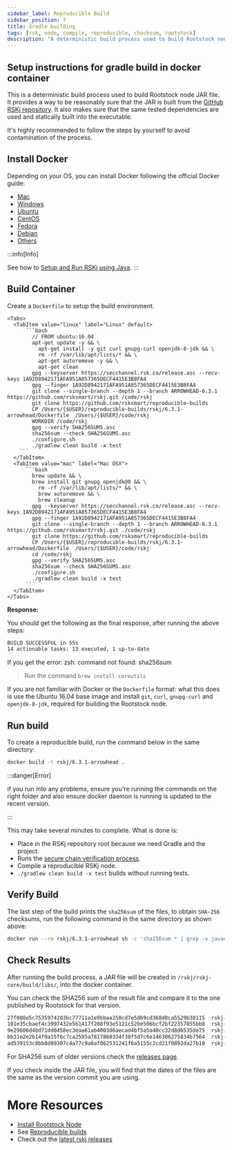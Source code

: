 ```yaml
---
sidebar_label: Reproducible Build
sidebar_position: 7
title: Gradle building
tags: [rsk, node, compile, reproducible, checksum, rootstock]
description: "A deterministic build process used to build Rootstock node JAR file. Provides a way to be reasonable sure that the JAR is built from GitHub RSKj repository. Makes sure that the same tested dependencies are used and statically built into the executable."
---
```


## Setup instructions for gradle build in docker container

This is a deterministic build process used to build Rootstock node JAR file. It provides a way to be reasonably sure that the JAR is built from the [GitHub RSKj repository](https://github.com/rsksmart/rskj/releases). It also makes sure that the same tested dependencies are used and statically built into the executable.

It's highly recommended to follow the steps by yourself to avoid contamination of the process.

## Install Docker

Depending on your OS, you can install Docker following the official Docker guide:

- [Mac](https://docs.docker.com/docker-for-mac/install/)
- [Windows](https://docs.docker.com/docker-for-windows/install/)
- [Ubuntu](https://docs.docker.com/engine/installation/linux/ubuntu/)
- [CentOS](https://docs.docker.com/engine/installation/linux/centos/)
- [Fedora](https://docs.docker.com/engine/installation/linux/fedora/)
- [Debian](https://docs.docker.com/engine/installation/linux/debian/)
- [Others](https://docs.docker.com/engine/installation/#platform-support-matrix)

:::info[Info]

See how to [Setup and Run RSKj using Java](/node-operators/setup/installation/java/).
:::

## Build Container

Create a ```Dockerfile``` to setup the build environment.

````mdx-code-block
<Tabs>
  <TabItem value="linux" label="Linux" default>
      ```bash
        // FROM ubuntu:16.04
        apt-get update -y && \
          apt-get install -y git curl gnupg-curl openjdk-8-jdk && \
          rm -rf /var/lib/apt/lists/* && \
          apt-get autoremove -y && \
          apt-get clean
        gpg --keyserver https://secchannel.rsk.co/release.asc --recv-keys 1A92D8942171AFA951A857365DECF4415E3B8FA4
        gpg --finger 1A92D8942171AFA951A857365DECF4415E3B8FA4
        git clone --single-branch --depth 1 --branch ARROWHEAD-6.3.1 https://github.com/rsksmart/rskj.git /code/rskj
        git clone https://github.com/rsksmart/reproducible-builds
        CP /Users/{$USER}/reproducible-builds/rskj/6.3.1-arrowhead/Dockerfile  /Users/{$USER}/code/rskj
        WORKDIR /code/rskj
        gpg --verify SHA256SUMS.asc
        sha256sum --check SHA256SUMS.asc
        ./configure.sh
        ./gradlew clean build -x test
    ```
  </TabItem>
  <TabItem value="mac" label="Mac OSX">
      ```bash
        brew update && \
        brew install git gnupg openjdk@8 && \
          rm -rf /var/lib/apt/lists/* && \
          brew autoremove && \
          brew cleanup
        gpg --keyserver https://secchannel.rsk.co/release.asc --recv-keys 1A92D8942171AFA951A857365DECF4415E3B8FA4
        gpg --finger 1A92D8942171AFA951A857365DECF4415E3B8FA4
        git clone --single-branch --depth 1 --branch ARROWHEAD-6.3.1 https://github.com/rsksmart/rskj.git ./code/rskj
        git clone https://github.com/rsksmart/reproducible-builds
        CP /Users/{$USER}/reproducible-builds/rskj/6.3.1-arrowhead/Dockerfile  /Users/{$USER}/code/rskj
        cd /code/rskj
        gpg --verify SHA256SUMS.asc
        sha256sum --check SHA256SUMS.asc
        ./configure.sh
        ./gradlew clean build -x test
      ```
  </TabItem>
</Tabs>
````

**Response:**

You should get the following as the final response,
after running the above steps:

```bash
BUILD SUCCESSFUL in 55s
14 actionable tasks: 13 executed, 1 up-to-date
```

If you get the error: zsh: command not found: sha256sum
> Run the command  `brew install coreutils`

If you are not familiar with Docker or the ```Dockerfile``` format: what this does is use the Ubuntu 16.04 base image and install ```git```, ```curl```, ```gnupg-curl``` and ```openjdk-8-jdk```, required for building the Rootstock node.


## Run build

To create a reproducible build, run the command below in the same directory:

```bash
docker build -t rskj/6.3.1-arrowhead .
```

:::danger[Error]

if you run into any problems, ensure you're running the commands on the right folder and also ensure docker daemon is running is updated to the recent version.

:::

This may take several minutes to complete. What is done is:
- Place in the RSKj repository root because we need Gradle and the project.
- Runs the [secure chain verification process](/node-operators/setup/security-chain/).
- Compile a reproducible RSKj node.
- `./gradlew clean build -x test` builds without running tests.


## Verify Build

The last step of the build prints the `sha256sum` of the files, to obtain `SHA-256` checksums, run the following command in the same directory as shown above:

```bash
docker run --rm rskj/6.3.1-arrowhead sh -c 'sha256sum * | grep -v javadoc.jar'
```

## Check Results

After running the build process, a JAR file will be created in ```/rskj/rskj-core/build/libs/```, into the docker container.

You can check the SHA256 sum of the result file and compare it to the one published by Rootstock for that version.

```bash
27f088e5c7535974203bc77711a1e9bbaa258cd7e5d69cd368d8ca5529b38115  rskj-core-6.3.1-ARROWHEAD-all.jar
101e35cbaef4c3997432e561417f208f93e5121c52be506bcf2bf22357855bb8  rskj-core-6.3.1-ARROWHEAD-sources.jar
9e29606d4bd71dd0458ec3eaa61ab4003d6aecad4bf5a5a40cc32d8d6535de75  rskj-core-6.3.1-ARROWHEAD.jar
bb31e2e2b14f9a15f6c7ca2595a7817860334f38f5d7c6e146306275834b7564  rskj-core-6.3.1-ARROWHEAD.module
ad539153c8bb8d09307c4a77c9a8af062531241f6a5155c2cd21f0892da27b18  rskj-core-6.3.1-ARROWHEAD.pom
```

For SHA256 sum of older versions check the [releases page](https://github.com/rsksmart/rskj/releases).

If you check inside the JAR file, you will find that the dates of the files are the same as the version commit you are using.

More Resources
==============

* [Install Rootstock Node](/node-operators/setup/installation/)
* See [Reproducible builds](https://github.com/rsksmart/reproducible-builds/tree/master/rskj)
* Check out the [latest rskj releases](https://github.com/rsksmart/rskj/releases)
